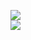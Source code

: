 [![](https://img.shields.io/badge/Made%20With-Github%20Spray-lightgrey.svg?style=for-the-badge&logo=github)](https://github.com/Annihil/github-spray#3331)  
[![](https://i.imgur.com/2DrTn0Z.gif)](https://github.com/Annihil/github-spray)